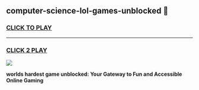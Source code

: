 
## computer-science-lol-games-unblocked 👋
<h3>
<a href="https://premium.freeplayer.one?title=computer-science-lol-games-unblocked&ref=14F">CLICK TO PLAY</a></h3>
<hr>

<h3>
<a href="https://premium.freeplayer.one?title=computer-science-lol-games-unblocked&ref=14F">CLICK 2 PLAY</a>
  
</h3>

<a href="https://premium.freeplayer.one?title=computer-science-lol-games-unblocked&ref=12F/"><img src="https://clearcache.store/games.png"></a>


**worlds hardest game unblocked: Your Gateway to Fun and Accessible Online Gaming**
